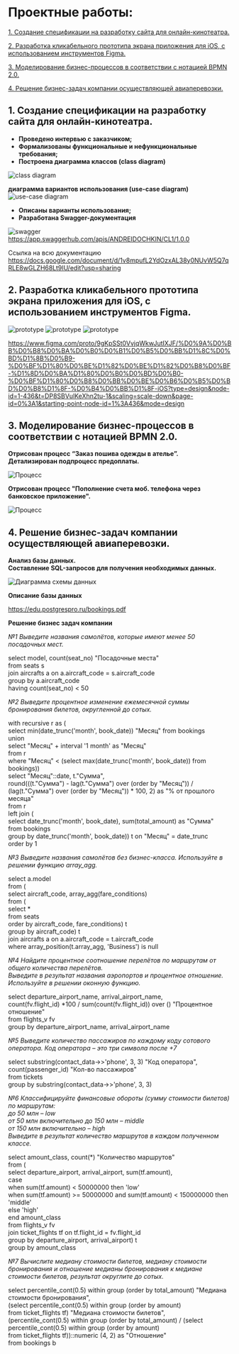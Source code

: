 # Проектные работы:

[1. Создание спецификации на разработку сайта для онлайн-кинотеатра.](#1-создание-спецификации-на-разработку-сайта-для-онлайн-кинотеатра) 

[2. Разработка кликабельного прототипа экрана приложения для iOS, c использованием инструментов Figma.](#2-разработка-кликабельного-прототипа-экрана-приложения-для-ios-c-использованием-инструментов-figma) 

[3. Моделирование бизнес-процессов в соответствии с нотацией BPMN 2.0.](#3-моделирование-бизнес-процессов-в-соответствии-с-нотацией-bpmn-20) 
 
[4. Решение бизнес-задач компании осуществляющей авиаперевозки.](#4-решение-бизнес-задач-компании-осуществляющей-авиаперевозки)  

## 1. Создание спецификации на разработку сайта для онлайн-кинотеатра.

- **Проведено интервью с заказчиком;**
- **Формализованы функциональные и нефункциональные требования;**
- **Построена диаграмма классов (class diagram)**

![class diagram](./Диаграмма%20классов.jpg) 

**диаграмма вариантов использования (use-case diagram)**
![use-case diagram](./Диаграмма%20ВИ.jpg)
- **Описаны варианты использования;**
- **Разработана Swagger-документация**

![swagger](./swagger.jpg)  
https://app.swaggerhub.com/apis/ANDREIDOCHKIN/CL1/1.0.0

Ссылка на всю документацию  
https://docs.google.com/document/d/1v8mpufL2YdOzxAL38y0NUvW5Q7qRLE8wGLZH68Lt9IU/edit?usp=sharing

## 2. Разработка кликабельного прототипа экрана приложения для iOS, c использованием инструментов Figma.

![prototype](./Прототип/Экран%201.jpg) ![prototype](./Прототип/Экран%202.jpg) ![prototype](./Прототип/Экран%203.jpg)

https://www.figma.com/proto/9gKpSSt0VvjqWkwJutIXJF/%D0%9A%D0%BB%D0%B8%D0%BA%D0%B0%D0%B1%D0%B5%D0%BB%D1%8C%D0%BD%D1%8B%D0%B9-%D0%BF%D1%80%D0%BE%D1%82%D0%BE%D1%82%D0%B8%D0%BF-%D1%8D%D0%BA%D1%80%D0%B0%D0%BD%D0%B0-%D0%BF%D1%80%D0%B8%D0%BB%D0%BE%D0%B6%D0%B5%D0%BD%D0%B8%D1%8F-%D0%B4%D0%BB%D1%8F-iOS?type=design&node-id=1-436&t=DP8SBVulKeXhn2tu-1&scaling=scale-down&page-id=0%3A1&starting-point-node-id=1%3A436&mode=design

## 3. Моделирование бизнес-процессов в соответствии с нотацией BPMN 2.0.

**Отрисован процесс “Заказ пошива одежды в ателье”.  
Детализирован подпроцесс предоплаты.**

![Процесс](./Пошив%20одежды.png)

**Отрисован процесс "Пополнение счета моб. телефона через банковское приложение".**

![Процесс](./Процесс%20оплаты%20моб%20тел.png)

## 4. Решение бизнес-задач компании осуществляющей авиаперевозки.

**Анализ базы данных.  
Составление SQL-запросов для получения необходимых данных.**

![Диаграмма схемы данных](./Диаграмма%20схемы%20данных.jpg)

**Описание базы данных**

https://edu.postgrespro.ru/bookings.pdf

**Решение бизнес задач компании**

*№1 Выведите названия самолётов, которые имеют менее 50 посадочных мест.*

select model, count(seat_no) "Посадочные места"  
from seats s  
join aircrafts a on a.aircraft_code = s.aircraft_code  
group by a.aircraft_code  
having count(seat_no) < 50

*№2 Выведите процентное изменение ежемесячной суммы бронирования билетов, округленной до сотых.*

with recursive r as (  
    select min(date_trunc('month', book_date)) "Месяц" from bookings  
    union  
    select "Месяц" + interval '1 month' as "Месяц"  
    from r  
    where "Месяц" < (select max(date_trunc('month', book_date)) from bookings))  
select "Месяц"::date, t."Сумма",  
    round(((t."Сумма") - lag(t."Сумма") over (order by "Месяц")) / (lag(t."Сумма") over (order by "Месяц")) * 100, 2) as "% от прошлого месяца"  
from r  
left join (  
    select date_trunc('month', book_date), sum(total_amount) as "Сумма"  
    from bookings  
    group by date_trunc('month', book_date)) t on "Месяц" = date_trunc  
order by 1

*№3 Выведите названия самолётов без бизнес-класса. Используйте в решении функцию array_agg.*

select a.model  
from (  
    select aircraft_code, array_agg(fare_conditions)  
    from (  
   	 select *  
   	 from seats  
   	 order by aircraft_code, fare_conditions) t  
    group by aircraft_code) t  
join aircrafts a on a.aircraft_code = t.aircraft_code  
where array_position(t.array_agg, 'Business') is null

*№4 Найдите процентное соотношение перелётов по маршрутам от общего количества перелётов.  
Выведите в результат названия аэропортов и процентное отношение.  
Используйте в решении оконную функцию.*

select departure_airport_name, arrival_airport_name,  
    count(fv.flight_id) *100 / sum(count(fv.flight_id)) over () "Процентное отношение"  
from flights_v fv     
group by departure_airport_name, arrival_airport_name
    
*№5 Выведите количество пассажиров по каждому коду сотового оператора. Код оператора – это три символа после +7*

select substring(contact_data->>'phone', 3, 3) "Код оператора", count(passenger_id) "Кол-во пассажиров"  
from tickets  
group by substring(contact_data->>'phone', 3, 3)

*№6 Классифицируйте финансовые обороты (сумму стоимости билетов) по маршрутам:  
до 50 млн – low  
от 50 млн включительно до 150 млн – middle  
от 150 млн включительно – high  
Выведите в результат количество маршрутов в каждом полученном классе.*

select amount_class, count(*) "Количество маршрутов"  
from (  
    select departure_airport, arrival_airport, sum(tf.amount),  
   	 case  
   		 when sum(tf.amount) < 50000000 then 'low'  
   		 when sum(tf.amount) >= 50000000 and sum(tf.amount) < 150000000 then 'middle'  
   		 else 'high'  
   	 end amount_class  
    from flights_v fv  
    join ticket_flights tf on tf.flight_id = fv.flight_id  
    group by departure_airport, arrival_airport) t  
group by amount_class

*№7 Вычислите медиану стоимости билетов,
медиану стоимости бронирования и отношение медианы бронирования к медиане стоимости билетов, результат округлите до сотых.*

select percentile_cont(0.5) within group (order by total_amount) "Медиана стоимости бронирования",  
    (select percentile_cont(0.5) within group (order by amount)  
    from ticket_flights tf) "Медиана стоимости билетов",  
    (percentile_cont(0.5) within group (order by total_amount) / (select percentile_cont(0.5) within group (order by amount)  
    from ticket_flights tf))::numeric (4, 2) as "Отношение"  
from bookings b




